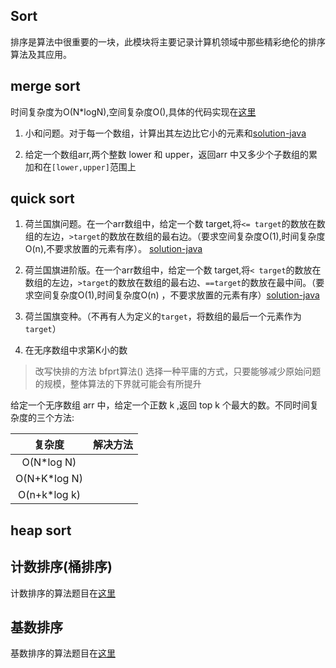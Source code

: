 ## Sort

排序是算法中很重要的一块，此模块将主要记录计算机领域中那些精彩绝伦的排序算法及其应用。

## merge sort

时间复杂度为O(N*logN),空间复杂度O(),具体的代码实现在[这里](src/main/java/com/pineapple/MergeSort.java)

1. 小和问题。对于每一个数组，计算出其左边比它小的元素和[solution-java]()

2. 给定一个数组arr,两个整数 lower 和 upper，返回arr 中又多少个子数组的累加和在`[lower,upper]`范围上

## quick sort

1. 荷兰国旗问题。在一个arr数组中，给定一个数 target,将`<= target`的数放在数组的左边，`>target`的数放在数组的最右边。（要求空间复杂度O(1),时间复杂度O(n),不要求放置的元素有序）。
   [solution-java](src/test/java/com/pineapple/DutchFlagSolutionTest.java)


2. 荷兰国旗进阶版。在一个arr数组中，给定一个数 target,将`< target`的数放在数组的左边，`>target`的数放在数组的最右边、`==target`的数放在最中间。（要求空间复杂度O(1),时间复杂度O(n)
   ，不要求放置的元素有序）[solution-java](src/test/java/com/pineapple/DutchFlagSolutionTest.java)


3. 荷兰国旗变种。（不再有人为定义的`target`，将数组的最后一个元素作为`target`）

4. 在无序数组中求第K小的数

> 改写快排的方法
> bfprt算法()
> 选择一种平庸的方式，只要能够减少原始问题的规模，整体算法的下界就可能会有所提升

给定一个无序数组 arr 中，给定一个正数 k ,返回 top k 个最大的数。不同时间复杂度的三个方法:

|      复杂度       |  解决方法  |
|:--------------:|:------:|
|   O(N*log N)   |        |
|  O(N+K*log N)  |        |
|  O(n+k*log k)  |        |

## heap sort

## 计数排序(桶排序)

计数排序的算法题目在[这里]()

## 基数排序

基数排序的算法题目在[这里]()
